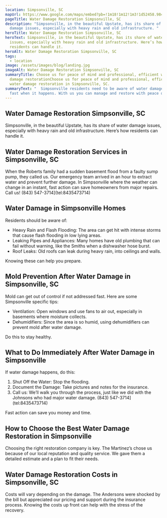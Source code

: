```yaml
---
location: Simpsonville, SC
mapUrl: https://www.google.com/maps/embed?pb=!1m18!1m12!1m3!1d52458.98408556325!2d-82.29384566678313!3d34.73829567649269!2m3!1f0!2f0!3f0!3m2!1i1024!2i768!4f13.1!3m3!1m2!1s0x885826fe21584c9f%3A0x30146eb169fff2a4!2sSimpsonville%2C%20SC%2C%20USA!5e0!3m2!1sen!2sph!4v1728739237411!5m2!1sen!2sph
pageTitle: Water Damage Restoration Simpsonville, SC
description: "Simpsonville, in the beautiful Upstate, has its share of water
  damage issues, especially with heavy rain and old infrastructure. "
heroTitle: Water Damage Restoration Simpsonville, SC
heroText: Simpsonville, in the beautiful Upstate, has its share of water damage
  issues, especially with heavy rain and old infrastructure. Here’s how
  residents can handle it.
heroAlt: Water Damage Restoration Simpsonville, SC
tags:
  - location
image: /assets/images/blog/landing.jpg
imageAlt: Water Damage Restoration Simpsonville, SC
summaryTitle: Choose us for peace of mind and professional, efficient water
  damage restorationChoose us for peace of mind and professional, efficient
  water damage restoration in Simpsonville, SC.
summaryText: "  Simpsonville residents need to be aware of water damage and act
  fast when it happens. With us you can manage and restore with peace of mind."
---
```

## Water Damage Restoration Simpsonville, SC

Simpsonville, in the beautiful Upstate, has its share of water damage issues, especially with heavy rain and old infrastructure. Here’s how residents can handle it.

## Water Damage Restoration Services in Simpsonville, SC

When the Roberts family had a sudden basement flood from a faulty sump pump, they called us. Our emergency team arrived in an hour to extract water and prevent further damage. In Simpsonville where the weather can change in an instant, fast action can save homeowners from major repairs. Call us! (843) 547-3714](tel:8435473714)

## Water Damage in Simpsonville Homes

Residents should be aware of:

* Heavy Rain and Flash Flooding: The area can get hit with intense storms that cause flash flooding in low lying areas.
* Leaking Pipes and Appliances: Many homes have old plumbing that can fail without warning, like the Smiths when a dishwasher hose burst.
* Roof Leaks: Old roofs can leak during heavy rain, into ceilings and walls.

Knowing these can help you prepare.

## Mold Prevention After Water Damage in Simpsonville, SC

Mold can get out of control if not addressed fast. Here are some Simpsonville specific tips:

* Ventilation: Open windows and use fans to air out, especially in basements where moisture collects.
* Dehumidifiers: Since the area is so humid, using dehumidifiers can prevent mold after water damage.

Do this to stay healthy.

## What to Do Immediately After Water Damage in Simpsonville

If water damage happens, do this:

1. Shut Off the Water: Stop the flooding.
2. Document the Damage: Take pictures and notes for the insurance.
3. Call us: We’ll walk you through the process, just like we did with the Johnsons who had major water damage. (843) 547-3714](tel:8435473714)

Fast action can save you money and time.

## How to Choose the Best Water Damage Restoration in Simpsonville

Choosing the right restoration company is key. The Martinez’s chose us because of our local reputation and quality service. We gave them a detailed estimate and a plan to fit their needs.

## Water Damage Restoration Costs in Simpsonville, SC

Costs will vary depending on the damage. The Andersons were shocked by the bill but appreciated our pricing and support during the insurance process. Knowing the costs up front can help with the stress of the recovery.

